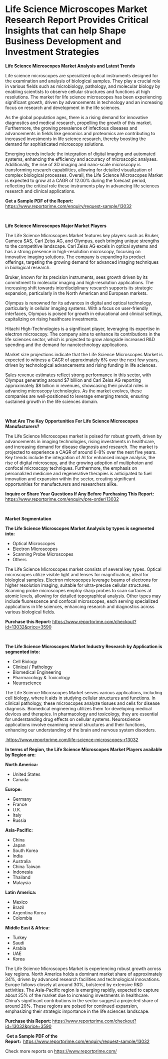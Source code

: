 <p><h1>Life Science Microscopes Market Research Report Provides Critical Insights that can help Shape Business Development and Investment Strategies</h1></p><p><strong>Life Science Microscopes Market Analysis and Latest Trends</strong></p>
<p><p>Life science microscopes are specialized optical instruments designed for the examination and analysis of biological samples. They play a crucial role in various fields such as microbiology, pathology, and molecular biology by enabling scientists to observe cellular structures and functions at high resolutions. The market for life science microscopes has been experiencing significant growth, driven by advancements in technology and an increasing focus on research and development in the life sciences.</p><p>As the global population ages, there is a rising demand for innovative diagnostics and medical research, propelling the growth of this market. Furthermore, the growing prevalence of infectious diseases and advancements in fields like genomics and proteomics are contributing to increased investments in life science research, thereby boosting the demand for sophisticated microscopy solutions.</p><p>Emerging trends include the integration of digital imaging and automated systems, enhancing the efficiency and accuracy of microscopic analyses. Additionally, the rise of 3D imaging and nano-scale microscopy is transforming research capabilities, allowing for detailed visualization of complex biological processes. Overall, the Life Science Microscopes Market is expected to grow at a CAGR of 12.00% during the forecast period, reflecting the critical role these instruments play in advancing life sciences research and clinical applications.</p></p>
<p><strong>Get a Sample PDF of the Report:&nbsp;</strong> <a href="https://www.reportprime.com/enquiry/request-sample/13032?utm_campaign=3327&utm_medium=2&utm_source=Github&utm_content=ia&utm_term=19032025&utm_id=life-science-microscopes">https://www.reportprime.com/enquiry/request-sample/13032</a></p>
<p>&nbsp;</p>
<p><strong>Life Science Microscopes Major Market Players</strong></p>
<p><p>The Life Science Microscopes Market features key players such as Bruker, Cameca SAS, Carl Zeiss AG, and Olympus, each bringing unique strengths to the competitive landscape. Carl Zeiss AG excels in optical systems and has a strong presence in high-resolution microscopy, focusing on innovative imaging solutions. The company is expanding its product offerings, targeting the growing demand for advanced imaging techniques in biological research.</p><p>Bruker, known for its precision instruments, sees growth driven by its commitment to molecular imaging and high-resolution applications. The increasing shift towards interdisciplinary research supports its strategic expansion, particularly in the North American and European markets. </p><p>Olympus is renowned for its advances in digital and optical technology, particularly in cellular imaging systems. With a focus on user-friendly interfaces, Olympus is poised for growth in educational and clinical settings, capitalizing on rising healthcare investments.</p><p>Hitachi High-Technologies is a significant player, leveraging its expertise in electron microscopy. The company aims to enhance its contributions in the life sciences sector, which is projected to grow alongside increased R&D spending and the demand for nanotechnology applications.</p><p>Market size projections indicate that the Life Science Microscopes Market is expected to witness a CAGR of approximately 6% over the next few years, driven by technological advancements and rising funding in life sciences.</p><p>Sales revenue estimates reflect strong performance in this sector, with Olympus generating around $7 billion and Carl Zeiss AG reporting approximately $8 billion in revenues, showcasing their pivotal roles in advancing microscopy technologies. As the market evolves, these companies are well-positioned to leverage emerging trends, ensuring sustained growth in the life sciences domain.</p></p>
<p>&nbsp;</p>
<p><strong>What Are The Key Opportunities For Life Science Microscopes Manufacturers?</strong></p>
<p><p>The Life Science Microscopes market is poised for robust growth, driven by advancements in imaging technologies, rising investments in healthcare, and increasing demand for disease diagnosis and research. The market is projected to experience a CAGR of around 6-8% over the next five years. Key trends include the integration of AI for enhanced image analysis, the rise of digital microscopy, and the growing adoption of multiphoton and confocal microscopy techniques. Furthermore, the emphasis on personalized medicine and regenerative therapies is anticipated to fuel innovation and expansion within the sector, creating significant opportunities for manufacturers and researchers alike.</p></p>
<p><strong>Inquire or Share Your Questions If Any Before Purchasing This Report:</strong> <a href="https://www.reportprime.com/enquiry/pre-order/13032?utm_campaign=3327&utm_medium=2&utm_source=Github&utm_content=ia&utm_term=19032025&utm_id=life-science-microscopes">https://www.reportprime.com/enquiry/pre-order/13032</a></p>
<p>&nbsp;</p>
<p><strong>Market Segmentation</strong></p>
<p><strong>The Life Science Microscopes Market Analysis by types is segmented into:</strong></p>
<p><ul><li>Optical Microscopes</li><li>Electron Microscopes</li><li>Scanning Probe Microscopes</li><li>Others</li></ul></p>
<p><p>The Life Science Microscopes market consists of several key types. Optical microscopes utilize visible light and lenses for magnification, ideal for biological samples. Electron microscopes leverage beams of electrons for higher resolution imaging, suitable for ultra-precise cellular structures. Scanning probe microscopes employ sharp probes to scan surfaces at atomic levels, allowing for detailed topographical analysis. Other types may include fluorescence and confocal microscopes, each serving specialized applications in life sciences, enhancing research and diagnostics across various biological fields.</p></p>
<p><strong>Purchase this Report:&nbsp;</strong><a href="https://www.reportprime.com/checkout?id=13032&price=3590&utm_campaign=3327&utm_medium=2&utm_source=Github&utm_content=ia&utm_term=19032025&utm_id=life-science-microscopes">https://www.reportprime.com/checkout?id=13032&price=3590</a></p>
<p>&nbsp;</p>
<p><strong>The Life Science Microscopes Market Industry Research by Application is segmented into:</strong></p>
<p><ul><li>Cell Biology</li><li>Clinical / Pathology</li><li>Biomedical Engineering</li><li>Pharmacology & Toxicology</li><li>Neuroscience</li></ul></p>
<p><p>The Life Science Microscopes Market serves various applications, including cell biology, where it aids in studying cellular structures and functions. In clinical pathology, these microscopes analyze tissues and cells for disease diagnosis. Biomedical engineering utilizes them for developing medical devices and therapies. In pharmacology and toxicology, they are essential for understanding drug effects on cellular systems. Neuroscience applications involve examining neural structures and their functions, enhancing our understanding of the brain and nervous system disorders.</p></p>
<p><a href="https://www.reportprime.com/life-science-microscopes-r13032?utm_campaign=3327&utm_medium=2&utm_source=Github&utm_content=ia&utm_term=19032025&utm_id=life-science-microscopes">&nbsp;https://www.reportprime.com/life-science-microscopes-r13032</a></p>
<p><strong>In terms of Region, the Life Science Microscopes Market Players available by Region are:</strong></p>
<p>
    <p> <strong> North America: </strong>
        <ul>
            <li>United States</li>
            <li>Canada</li>
        </ul>
        </p> 
    <p> <strong> Europe: </strong>
        <ul>
            <li>Germany</li>
            <li>France</li>
            <li>U.K.</li>
            <li>Italy</li>
            <li>Russia</li>
        </ul>
        </p> 
    <p> <strong> Asia-Pacific: </strong>
        <ul>
            <li>China</li>
            <li>Japan</li>
            <li>South Korea</li>
            <li>India</li>
            <li>Australia</li>
            <li>China Taiwan</li>
            <li>Indonesia</li>
            <li>Thailand</li>
            <li>Malaysia</li>
        </ul>
        </p> 
    <p> <strong> Latin America: </strong>
        <ul>
            <li>Mexico</li>
            <li>Brazil</li>
            <li>Argentina Korea</li>
            <li>Colombia</li>
        </ul>
        </p> 
    <p> <strong> Middle East & Africa: </strong>
        <ul>
            <li>Turkey</li>
            <li>Saudi</li>
            <li>Arabia</li>
            <li>UAE</li>
            <li>Korea</li>
        </ul>
    </p>
    </p>
<p><p>The Life Science Microscopes Market is experiencing robust growth across key regions. North America holds a dominant market share of approximately 34%, driven by advanced research facilities and technological innovations. Europe follows closely at around 30%, bolstered by extensive R&D activities. The Asia-Pacific region is emerging rapidly, expected to capture about 25% of the market due to increasing investments in healthcare. China’s significant contributions in the sector suggest a projected share of around 20%. These regions are poised for continued expansion, emphasizing their strategic importance in the life sciences landscape.</p></p>
<p><strong>Purchase this Report: </strong><a href="https://www.reportprime.com/checkout?id=13032&price=3590&utm_campaign=3327&utm_medium=2&utm_source=Github&utm_content=ia&utm_term=19032025&utm_id=life-science-microscopes">https://www.reportprime.com/checkout?id=13032&price=3590</a></p>
<p>&nbsp;<strong>Get a Sample PDF of the Report:&nbsp;&nbsp;</strong><a href="https://www.reportprime.com/enquiry/request-sample/13032?utm_campaign=3327&utm_medium=2&utm_source=Github&utm_content=ia&utm_term=19032025&utm_id=life-science-microscopes">https://www.reportprime.com/enquiry/request-sample/13032</a></p>
<p><strong></strong></p>
<p>Check more reports on <a href="https://www.reportprime.com/?utm_campaign=3327&utm_medium=2&utm_source=Github&utm_content=ia&utm_term=19032025&utm_id=life-science-microscopes">https://www.reportprime.com/</a></p>